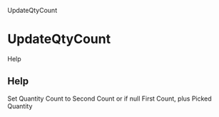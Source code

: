 
UpdateQtyCount
# UpdateQtyCount



Help
## Help

Set Quantity Count to Second Count or if null First Count, plus Picked Quantity
